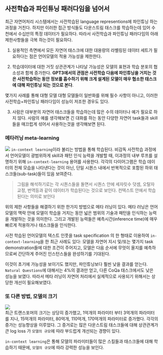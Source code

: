 ## 사전학습과 파인튜닝 패러다임을 넘어서

최근 자연어처리 시스템에서는 사전학습된 language representions에 파인튜닝 하는 과정을 거친다. 하지만 이러한 접근 방식들도 다운스트림 태스크를 학습하는데 있어 수천에서 수십만의 특정 데이터가 필요하다. 따라서 사전학습과 파인튜닝 패러다임의 아래 제한사항들을 극복 하는것이 필요하다.
  
  1. 실용적인 측면에서 모든 자연어 태스크에 대한 대용량의 라벨링된 데이터 세트가 필요하다는 점은 언어모델의 적용 가능성을 제한한다.
  
  2. 학습데이터에 대한 거짓 상관관계가 나타날 가능성은 모델의 표현과 학습 분포의 협소성과 함께 증가한다. **GPT3에서의 관점은 사전학습 다음에 파인튜닝을 거치는 것은 사전학습하는 동안 정보를 흡수하기 위해 크게 설계된 모델이 매우 협소한 태스크에 대해 파인튜닝 되는 것으로 본다**.  

  몇가지 사례를 통해 대형 모델 대형 모델들이 일반화를 위해 필수 사항이 아니고, 이러한 사전학습+파인튜닝 패러다임이 성능이 저조한 경우도 있다.
  
  3. 사람은 대부분의 자연어 태스크들을 학습하는데 많은 수의 데이터나 예가 필요로 하지 않다. 사람의 예를 생각해보면 긴 대화를 하는 동안 다양한 자연어 task들과 skill들을 매끄럽게 섞어서 사용하는것을 생각해보면 된다.
  
 ### 메타러닝 meta-learning
 ![](https://images.velog.io/images/nawnoes/post/2232e81d-049a-4829-972a-b02c08fb7001/image.png) 
 `in-context learning`이라 불리는 방법을 통해 학습된다. 비감독 사전학습 과정에서 언어모델이 광범위하게 skill과 패턴 인식 능력을 개발할 때, 이과정의 내부 루프를 설명하기 위해 `in-context-learning` 용어를 사용한다.  각각의 다이어그램은 학습 데이터의 전체 모습을 나타낸다는 것이 아닌, 단일 시퀀스 내에서 반복적으로 포함된 하위 태스크들(sub-task)들이 있음 보여준다.

> 그림을 해석하기로는 각 시퀀스들을 돌면서 시퀀스 안에 세자릿수 덧셈, 오탈자 교정, 번역등과 같이 데이터가 학습된다는 것으로 보인다. 컨텍스트 안에서 학습된다는 의미로 보인다
 
 위의 제한 사항들을 해결하기 위한 한가지 방법으로 메타 러닝이 있다. 메타 러닝은 언어 모델의 맥락 안에 모델이 학습을 거치는 동안 넓은 범위의 기술과 패턴을 인식하는 능력을 개발하는 것을 의미한다. 그리고 개발된 능력들은 예측시간(inference time)에 매우 빠르게 적용하거나 태스크들을 인식한다.
  
사전 학습된 언어모델의 텍스트 인풋을 task specification 의 한 형태로 이용하여 `in-context-learning`을 한 최근 사례도 있다: 모델을 자연어 지시 및/또는 몇가지 task demonstration들에 대한 조건이 주어지고, 모델은 다음 순서에 무엇이 올지를 예측하므로써 간단하게 주어진 인스턴스들을 완성하기를 기대된다.

이것이 초기에 가능성을 보이기도 했지만, 파인튜닝보다 훨씬 낮을 결과를 얻는다. `Natural Questions`에 대해서는 4%의 결과만 얻고, 다른 CoQa 태스크에서도 낮은 성능을 보였다. 따라서 메타 러닝이 자연어 처리에서 실제적으로 사용되기 위해서는 상당한 개선이 필요해보였다.

### 또 다른 방법, 모델의 크기
![](https://images.velog.io/images/nawnoes/post/5ec6df03-5852-495f-aabf-f795432bb38e/image.png)  
최근 트랜스포머의 크기는 상당히 증가했고, 1억개의 파라미터 부터 3억개의 파라미터를 지나, 15억개의 파라미터, 80억개, 110억개, 170억개의 파라미터로 증가했다. 각각의 증가는 성능향상을 이루었다. 그 증거로는 많은 다운스트림 태스크들에 대해 상관관계가 큰 log loss 가 `모델의 규모`에 따라 부드럽게 개선되는 경향이 있다.  
  
`in-context learning`은 통해 모델의 파라미터들이 많은 스킬들과 태스크들에 대해 학습하기 때문에, `모델의 규모`에 따라 강력한 성능을 보인다.